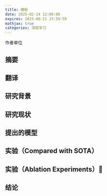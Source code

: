 ```yaml
---
title: 模板
date: 2025-02-24 12:00:00
expires: 2025-08-21 23:59:59
mathjax: true
categories: 深度学习
---
```


作者单位

## 摘要























## 翻译

















## 研究背景



















## 研究现状



















## 提出的模型























## 实验（Compared with SOTA）





























## 实验（Ablation Experiments）:1st_place_medal:























## 结论







